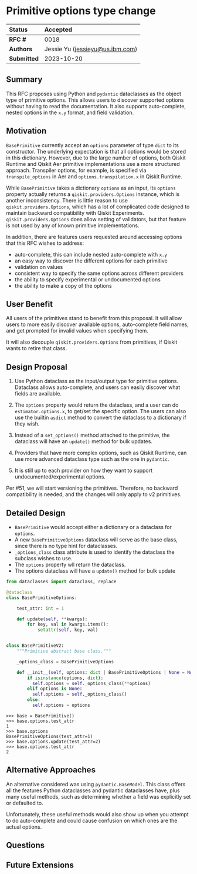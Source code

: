 # Primitive options type change

| **Status**        | **Accepted** |
|:------------------|:---------------------------------------------|
| **RFC #**         | 0018                                         |
| **Authors**       | Jessie Yu (jessieyu@us.ibm.com)              |
| **Submitted**     | 2023-10-20                                   |

## Summary

This RFC proposes using Python and `pydantic` dataclasses as the object type of primitive options. This allows users to discover supported options without having to read the documentation. It also supports auto-complete, nested options in the `x.y` format, and field validation.

## Motivation

`BasePrimitive` currently accept an `options` parameter of type `dict` to its constructor. The underlying expectation is that all options would be stored in this dictionary. However, due to the large number of options, both Qiskit Runtime and Qiskit Aer primitive implementations use a more structured approach. Transpiler options, for example, is specified via `transpile_options` in Aer and `options.transpilation.x` in Qiskit Runtime.

While `BasePrimitive` takes a dictionary `options` as an input, its `options` property actually returns a `qiskit.providers.Options` instance, which is another inconsistency. There is little reason to use `qiskit.providers.Options`, which has a lot of complicated code designed to maintain backward compatibility with Qiskit Experiments. `qiskit.providers.Options` does allow setting of validators, but that feature is not used by any of known primitive implementations.

In addition, there are features users requested around accessing options that this RFC wishes to address:
- auto-complete, this can include nested auto-complete with `x.y`
- an easy way to discover the different options for each primitive
- validation on values
- consistent way to specify the same options across different providers
- the ability to specify experimental or undocumented options
- the ability to make a copy of the options

## User Benefit

All users of the primitives stand to benefit from this proposal. It will allow users to more easily discover available options, auto-complete field names, and get prompted for invalid values when specifying them.

It will also decouple `qiskit.providers.Options` from primitives, if Qiskit wants to retire that class.

## Design Proposal

1. Use Python dataclass as the input/output type for primitive options. Dataclass allows auto-complete, and users can easily discover what fields are available.

2. The `options` property would return the dataclass, and a user can do `estimator.options.x`, to get/set the specific option. The users can also use the builtin `asdict` method to convert the dataclass to a dictionary if they wish.

2. Instead of a `set_options()` method attached to the primitive, the dataclass will have an `update()` method for bulk updates.

4. Providers that have more complex options, such as Qiskit Runtime, can use more advanced dataclass type such as the one in `pydantic`.

5. It is still up to each provider on how they want to support undocumented/experimental options.


Per #51, we will start versioning the primitives. Therefore, no backward compatibility is needed, and the changes will only apply to v2 primitives.

## Detailed Design

- `BasePrimitive` would accept either a dictionary or a dataclass for `options`.
- A new `BasePrimitiveOptions` dataclass will serve as the base class, since there is no type hint for dataclasses.
- `_options_class` class attribute is used to identify the dataclass the subclass wishes to use.
- The `options` property wll return the dataclass.
- The options dataclass will have a `update()` method for bulk update

```python
from dataclasses import dataclass, replace

@dataclass
class BasePrimitiveOptions:

    test_attr: int = 1

    def update(self, **kwargs):
        for key, val in kwargs.items():
            setattr(self, key, val)


class BasePrimitiveV2:
    """Primitive abstract base class."""

    _options_class = BasePrimitiveOptions

    def __init__(self, options: dict | BasePrimitiveOptions | None = None):
        if isinstance(options, dict):
          self.options = self._options_class(**options)
        elif options is None:
          self.options = self._options_class()
        else:
          self.options = options
```

```
>>> base = BasePrimitive()
>>> base.options.test_attr
1
>>> base.options
BasePrimitiveOptions(test_attr=1)
>>> base.options.update(test_attr=2)
>>> base.options.test_attr
2
```

## Alternative Approaches

An alternative considered was using `pydantic.BaseModel`. This class offers all the features Python dataclasses and pydantic dataclasses have, plus many useful methods, such as determining whether a field was explicitly set or defaulted to.

Unfortunately, these useful methods would also show up when you attempt to do auto-complete and could cause confusion on which ones are the actual options.

## Questions


## Future Extensions
